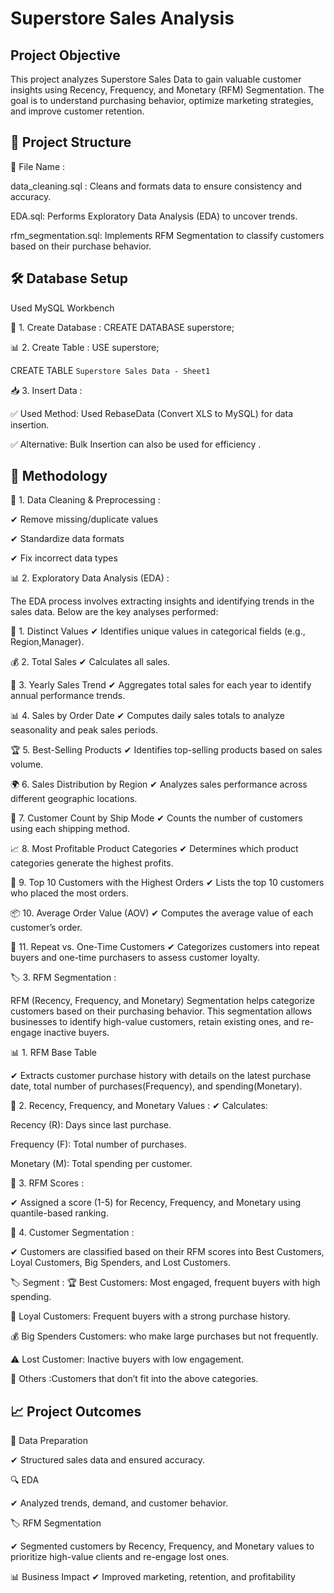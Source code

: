 
# Superstore Sales Analysis





## Project Objective
This project analyzes Superstore Sales Data to gain valuable customer insights using Recency, Frequency, and Monetary (RFM) Segmentation. The goal is to understand purchasing behavior, optimize marketing strategies, and improve customer retention.
## 📂 Project Structure

📁 File Name : 

data_cleaning.sql : 
Cleans and formats data to ensure consistency and accuracy.

EDA.sql: Performs Exploratory Data Analysis (EDA) to uncover trends.

rfm_segmentation.sql: Implements RFM Segmentation to classify customers based on their purchase behavior.
## 🛠 Database Setup 
Used MySQL Workbench 

🏦 1. Create Database :
CREATE DATABASE superstore;

📊 2. Create Table : 
USE superstore;

CREATE TABLE `Superstore Sales Data - Sheet1`

📥 3. Insert Data :

✅ Used Method: Used RebaseData (Convert XLS to MySQL) for data insertion.

✅ Alternative: Bulk Insertion can also be used for efficiency .
## 🔎 Methodology
🔹 1. Data Cleaning & Preprocessing :

✔ Remove missing/duplicate values

✔ Standardize data formats

✔ Fix incorrect data types

📊 2. Exploratory Data Analysis (EDA) :

The EDA process involves extracting insights and identifying trends in the sales data. Below are the key analyses performed:

📌 1. Distinct Values
✔ Identifies unique values in categorical fields (e.g., Region,Manager).

💰 2. Total Sales
✔ Calculates all sales.

📅 3. Yearly Sales Trend
✔ Aggregates total sales for each year to identify annual performance trends.

📊 4. Sales by Order Date
✔ Computes daily sales totals to analyze seasonality and peak sales periods.

🏆 5. Best-Selling Products
✔ Identifies top-selling products based on sales volume.

🌍 6. Sales Distribution by Region
✔ Analyzes sales performance across different geographic locations.

🚚 7. Customer Count by Ship Mode
✔ Counts the number of customers using each shipping method.

📈 8. Most Profitable Product Categories
✔ Determines which product categories generate the highest profits.

🏅 9. Top 10 Customers with the Highest Orders
✔ Lists the top 10 customers who placed the most orders.

📦 10. Average Order Value (AOV)
✔ Computes the average value of each customer’s order.

🔁 11. Repeat vs. One-Time Customers
✔ Categorizes customers into repeat buyers and one-time purchasers to assess customer loyalty.

🏷 3. RFM Segmentation :

RFM (Recency, Frequency, and Monetary) Segmentation helps categorize customers based on their purchasing behavior. This segmentation allows businesses to identify high-value customers, retain existing ones, and re-engage inactive buyers.


📊 1. RFM Base Table

✔ Extracts customer purchase history with details on the latest purchase date, total number of purchases(Frequency), and spending(Monetary).

📆 2. Recency, Frequency, and Monetary Values : 
✔ Calculates:

Recency (R): Days since last purchase.

Frequency (F): Total number of purchases.

Monetary (M): Total spending per customer.

🔢 3. RFM Scores :

✔ Assigned a score (1-5) for Recency, Frequency, and Monetary using quantile-based ranking.

🎯 4. Customer Segmentation : 

✔ Customers are classified based on their RFM scores into Best Customers, Loyal Customers, Big Spenders, and Lost Customers.

🏷 Segment :
🏆 Best Customers:	Most engaged, frequent buyers with high spending.

💎 Loyal Customers:	Frequent buyers with a strong purchase history.

💰 Big Spenders	Customers: who make large purchases but not frequently.

⚠️ Lost Customer:	Inactive buyers with low engagement.

📌 Others	:Customers that don’t fit into the above categories.




## 📈 Project Outcomes
🔹 Data Preparation

✔ Structured sales data and ensured accuracy.

🔍 EDA

✔ Analyzed trends, demand, and customer behavior.

🏷 RFM Segmentation

✔ Segmented customers by Recency, Frequency, and Monetary values to prioritize high-value clients and re-engage lost ones.

📊 Business Impact
✔ Improved marketing, retention, and profitability
